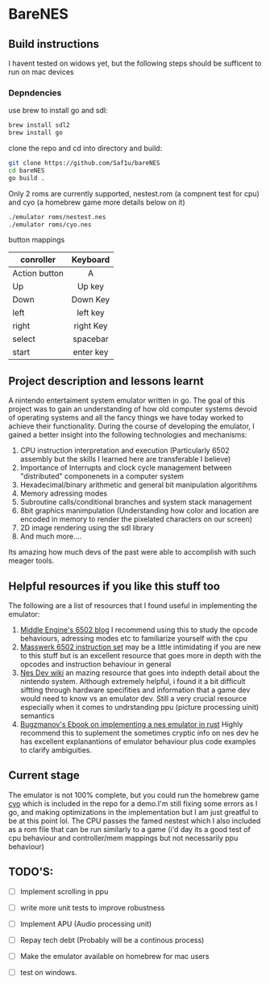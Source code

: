 
# BareNES

## Build instructions
I havent tested on widows yet, but the following steps should be sufficent to run on mac devices
### Depndencies
use brew to install go and sdl:
```bash
brew install sdl2
brew install go
```
clone the repo and cd into directory and build:
```bash
git clone https://github.com/Saf1u/bareNES
cd bareNES
go build .
```
Only 2 roms are currently supported, nestest.rom (a compnent test for cpu) and cyo (a homebrew game more details below on it)
```bash
./emulator roms/nestest.nes 
./emulator roms/cyo.nes 
```

button mappings

| conroller     | Keyboard      |    
| ------------- |:-------------:| 
| Action button    | A|
| Up      | Up key      |
| Down| Down Key      | 
| left      | left key      |
| right| right Key      | 
| select| spacebar     | 
| start| enter key     | 


## Project description and lessons learnt 
A nintendo entertaiment system emulator written in go. The goal of this project was to gain an understanding of how old computer systems devoid of operating systems and all the fancy things we have today worked to achieve their functionality. During the course of developing the emulator, I gained a better insight into the following technologies and mechanisms:

1. CPU instruction interpretation and execution (Particularly 6502 assembly but the skills I learned here are transferable I believe)
2. Importance of Interrupts and clock cycle management between "distributed" componenets in a computer system
3. Hexadecimal/binary arithmetic and general bit manipulation algoritihms
4. Memory adressing modes
5. Subroutine calls/conditional branches and system stack management 
6. 8bit graphics manimpulation (Understanding how color and location are encoded in memory to render the pixelated characters on our screen)
7. 2D image rendering using the sdl library 
8. And much more....

Its amazing how much devs of the past were able to accomplish with such meager tools.

## Helpful resources if you like this stuff too
The following are a list of resources that I found useful in implementing the emulator:
1. [Middle Engine's 6502 blog](https://www.middle-engine.com/blog/posts/2020/06/23/programming-the-nes-the-6502-in-detail) I recommend using this to study the opcode behaviours, adressing modes etc to familiarize yourself with the cpu
2. [Masswerk 6502 instruction set](https://www.masswerk.at/6502/6502_instruction_set.html) may be a little intimidating if you are new to this stuff but is an excellent resource that goes more in depth with the opcodes and instruction behaviour in general
3. [Nes Dev wiki](https://www.nesdev.org/wiki/Nesdev_Wiki) an mazing resource that goes into indepth detail about the nintendo system. Although extremely helpful, i found it a bit difficult siftting through hardware specifities and information that a game dev would need to know vs an emulator dev. Still a very crucial resource especially when it comes to undrstanding ppu (picture processing uinit) semantics
4. [Bugzmanov's Ebook on implementing a nes emulator in rust](https://bugzmanov.github.io/nes_ebook/chapter_1.html) Highly recommend this to suplement the sometimes cryptic info on nes dev he has excellent explanantions of emulator behaviour plus code examples to clarify ambiguities.

## Current stage
The emulator is not 100% complete, but you could run the homebrew game [cyo](https://www.nesworld.com/article.php?system=nes&data=neshomebrew) which is included in the repo for a demo.I'm still fixing some errors as I go, and making optimizations in the implementation but I am just greatful to be at this point lol. The CPU passes the famed nestest which I also included as a rom file that can be run similarly to a game (i'd day its a good test of cpu behaviour and controller/mem mappings but not necessarily ppu behaviour)

## TODO'S:
- [ ] Implement scrolling in ppu
- [ ] write more unit tests to improve robustness
- [ ] Implement APU (Audio processing unit)
- [ ] Repay tech debt (Probably will be a continous process)
- [ ] Make the emulator available on homebrew for mac users
- [ ] test on windows.

 


